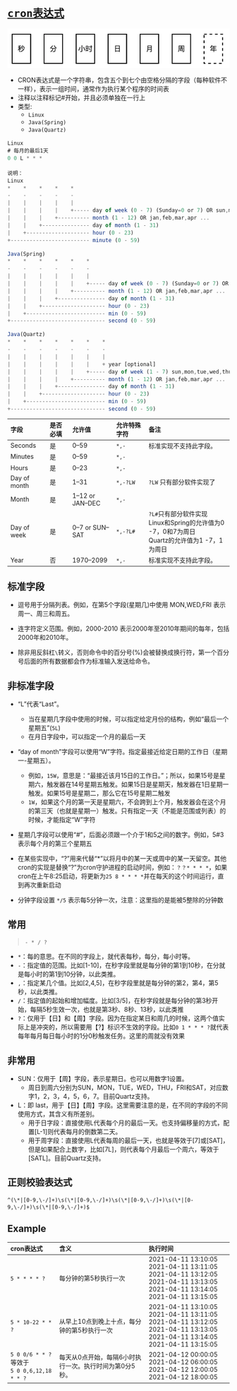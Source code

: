 # [`cron表达式`](/)

![](./__assets__/cron表达式-2024-03-15-10-20-54.png)

* CRON表达式是一个字符串，包含五个到七个由空格分隔的字段（每种软件不一样），表示一组时间，通常作为执行某个程序的时间表
* 注释以注释标记#开始，并且必须单独在一行上
* 类型:
  * `Linux`
  * `Java(Spring)`
  * `Java(Quartz)`

```js
Linux
# 每月的最后1天
0 0 L * * *

说明：
Linux
*    *    *    *    *
-    -    -    -    -
|    |    |    |    |
|    |    |    |    +----- day of week (0 - 7) (Sunday=0 or 7) OR sun,mon,tue,wed,thu,fri,sat
|    |    |    +---------- month (1 - 12) OR jan,feb,mar,apr ...
|    |    +--------------- day of month (1 - 31)
|    +-------------------- hour (0 - 23)
+------------------------- minute (0 - 59)
```

```js
Java(Spring)
*    *    *    *    *    *
-    -    -    -    -    -
|    |    |    |    |    |
|    |    |    |    |    +----- day of week (0 - 7) (Sunday=0 or 7) OR sun,mon,tue,wed,thu,fri,sat
|    |    |    |    +---------- month (1 - 12) OR jan,feb,mar,apr ...
|    |    |    +--------------- day of month (1 - 31)
|    |    +-------------------- hour (0 - 23)
|    +------------------------- min (0 - 59)
+------------------------------ second (0 - 59)
```

```js
Java(Quartz)
*    *    *    *    *    *    *
-    -    -    -    -    -    -
|    |    |    |    |    |    |
|    |    |    |    |    |    + year [optional]
|    |    |    |    |    +----- day of week (1 - 7) sun,mon,tue,wed,thu,fri,sat
|    |    |    |    +---------- month (1 - 12) OR jan,feb,mar,apr ...
|    |    |    +--------------- day of month (1 - 31)
|    |    +-------------------- hour (0 - 23)
|    +------------------------- min (0 - 59)
+------------------------------ second (0 - 59)
```

|字段| 是否必填| 允许值| 允许特殊字符| 备注
|:----|:----|:----|:----|:---|
| Seconds | 是 | 0–59 | `*,-` | 标准实现不支持此字段。 |
| Minutes | 是 | 0–59 | `*,-`  |
| Hours | 是 | 0–23 | `*,-`  |
| Day of month | 是 | 1–31 | `*,-?LW` | `?LW` 只有部分软件实现了 |
| Month | 是 | 1–12 or JAN–DEC | `*,-`  |
| Day of week | 是 | 0–7 or SUN–SAT | `*,-?L#` | `?L#`只有部分软件实现<br/> Linux和Spring的允许值为0 -7，0和7为周日 <br/> Quartz的允许值为1 -7，1为周日
| Year | 否 |  1970–2099 | `*,-` | 标准实现不支持此字段。 |

## 标准字段

* 逗号用于分隔列表。例如，在第5个字段(星期几)中使用 MON,WED,FRI 表示周一、周三和周五。

* 连字符定义范围。例如，2000-2010 表示2000年至2010年期间的每年，包括2000年和2010年。

* 除非用反斜杠`\`转义，否则命令中的百分号(%)会被替换成换行符，第一个百分号后面的所有数据都会作为标准输入发送给命令。

## 非标准字段

* “L”代表“Last”。
  * 当在星期几字段中使用的时候，可以指定给定月份的结构，例如“最后一个星期五”(`5L`)
  * 在月日字段中，可以指定一个月的最后一天

* “day of month”字段可以使用“W”字符。指定最接近给定日期的工作日（星期一-星期五）。
  * 例如，`15W`，意思是：“最接近该月15日的工作日。”；所以，如果15号是星期六，触发器在14号星期五触发。如果15日是星期天，触发器在1日星期一触发。如果15号是星期二，那么它在15号星期二触发
  * `1W`，如果这个月的第一天是星期六，不会跨到上个月，触发器会在这个月的第三天（也就是星期一）触发。只有指定一天（不能是范围或列表）的时候，才能指定“W”字符

* 星期几字段可以使用“#”，后面必须跟一个介于1和5之间的数字。例如，5#3表示每个月的第三个星期五

* 在某些实现中，“?”用来代替“*”以将月中的某一天或周中的某一天留空。其他cron的实现是替换“?”为cron守护进程的启动时间，例如：`？？* * * *`，如果cron在上午8:25启动，将更新为`25 8 * * * *`并在每天的这个时间运行，直到再次重新启动

* 分钟字段设置 `*/5` 表示每5分钟一次，注意：这里指的是能被5整除的分钟数

## 常用

> `- * / ?`

* `*`：每的意思。在不同的字段上，就代表每秒，每分，每小时等。
* `-`：指定值的范围。比如[1-10]，在秒字段里就是每分钟的第1到10秒，在分就是每小时的第1到10分钟，以此类推。
* `,`：指定某几个值。比如[2,4,5]，在秒字段里就是每分钟的第2，第4，第5秒，以此类推。
* `/`：指定值的起始和增加幅度。比如[3/5]，在秒字段就是每分钟的第3秒开始，每隔5秒生效一次，也就是第3秒、8秒、13秒，以此类推
* `?`：仅用于【日】和【周】字段。因为在指定某日和周几的时候，这两个值实际上是冲突的，所以需要用【?】标识不生效的字段。比如`0 1 * * * ?`就代表每年每月每日每小时的1分0秒触发任务。这里的周就没有效果

## 非常用

* SUN：仅用于【周】字段，表示星期日。也可以用数字1设置。
  * 周日到周六分别为SUN，MON，TUE，WED，THU，FRI和SAT，对应数字1，2，3，4，5，6，7。目前Quartz支持。
* L：即 last，用于【日】【周】字段。这里需要注意的是，在不同的字段的不同使用方式，其含义有所差别。
  * 用于日字段：直接使用L代表每个月的最后一天。也支持偏移量的方式，配置[L-1]则代表每月的倒数第二天。
  * 用于周字段：直接使用L代表每周的最后一天，也就是等效于[7]或[SAT]，但是如果配合上数字，比如[7L]，则代表每个月最后一个周六，等效于[SATL]。目前Quartz支持。

## 正则校验表达式

```shell
^(\*|[0-9,\-/]+)\s(\*|[0-9,\-/]+)\s(\*|[0-9,\-/]+)\s(\*|[0-9,\-/]+)\s(\*|[0-9,\-/]+)$
```

## Example

| cron表达式 | 含义| 执行时间 |
|:----|:----|:----|
| `5 * * * * ?` | 每分钟的第5秒执行一次 | 2021-04-11 13:10:05 <br/>2021-04-11 13:11:05 <br/> 2021-04-11 13:12:05 <br/> 2021-04-11 13:13:05<br/> 2021-04-11 13:14:05 <br/>2021-04-11 13:15:05
| `5 * 10-22 * * ?` | 从早上10点到晚上十点，每分钟的第5秒执行一次 | 2021-04-11 13:10:05 2021-04-11 13:11:05<br/>2021-04-11 13:12:05<br/>2021-04-11 13:13:05<br/>2021-04-11 13:14:05<br/>2021-04-11 13:15:05
| `5 0 0/6 * * ?` <br/>等效于<br/>`5 0 0,6,12,18 * * ?` |  每天从0点开始，每隔6小时执行一次。执行时间为第0分5秒。 | 2021-04-12 00:00:05 <br/> 2021-04-12 06:00:05<br/>2021-04-12 12:00:05<br/>2021-04-12 18:00:05
